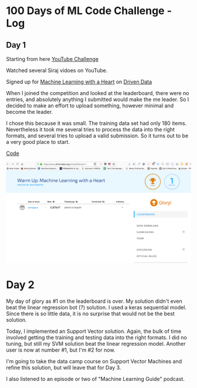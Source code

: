 # 100 Days of ML Code Challenge - Log

## Day 1

Starting from here [YouTube Challenge](https://www.youtube.com/watch?v=cuQMBj1cWPo&t=7s)

Watched several Siraj vidoes on YouTube.

Signed up for
[Machine Learning with a Heart](https://www.drivendata.org/competitions/54/machine-learning-with-a-heart/)
on [Driven Data](www.drivendata.org)

When I joined the competition and looked at the leaderboard, there were no entries, and absolutely anything I 
submitted would make the me leader.  So I decided to make an effort to upload something, however
minimal and become the leader.

I chose this because it was small.   The training data set had only 180 items.  Nevertheless it took me
several tries to process the data into the right formats, and several tries to upload a valid submission.  So it turns out
to be a very good place to start.

[Code](https://github.com/barkingcave/ml_with_a_heart)

![](https://github.com/barkingcave/ml_with_a_heart/blob/master/leaderboard_num1.png)


# Day 2

My day of glory as #1 on the leaderboard is over.    My solution didn't even beat the linear regression bot (?) solution.
I used a keras sequential model. Since there is so little data, it is no surprise that would not be the best solution.

Today, I implemented an Support Vector solution.  Again, the bulk of time involved getting the training and testing data 
into the right formats.   I did no tuning, but still my SVM solution beat the linear regression model.  Another user is now at number #1, but I'm #2 for now.    

I'm going to take the data camp course on Support Vector Machines and refine this 
solution, but will leave that for Day 3.

I also listened to an episode or two of "Machine Learning Guide" podcast.








